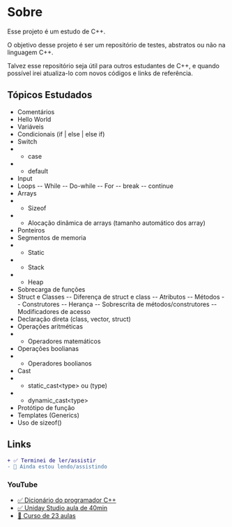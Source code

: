 # Sobre

Esse projeto é um estudo de C++.

O objetivo desse projeto é ser um repositório de testes, abstratos ou não na linguagem C++.

Talvez esse repositório seja útil para outros estudantes de C++, e quando possível irei atualiza-lo com novos códigos e links de referência.

## Tópicos Estudados

- Comentários
- Hello World
- Variáveis
- Condicionais (if | else | else if)
- Switch
- - case
- - default
- Input
- Loops
  -- While
  -- Do-while
  -- For
  -- break
  -- continue
- Arrays
- - Sizeof
- - Alocação dinâmica de arrays (tamanho automático dos array)
- Ponteiros
- Segmentos de memoria
- - Static
- - Stack
- - Heap
- Sobrecarga de funções
- Struct e Classes
  -- Diferença de struct e class
  -- Atributos
  -- Métodos
  -- Construtores
  -- Herança
  -- Sobrescrita de métodos/construtores
  -- Modificadores de acesso
- Declaração direta (class, vector, struct)
- Operações aritméticas
- - Operadores matemáticos
- Operações boolianas
- - Operadores boolianos
- Cast
- - static_cast&lt;type&gt; ou (type)
- - dynamic_cast&lt;type&gt;
- Protótipo de função
- Templates (Generics)
- Uso de sizeof()

## Links

```diff
+ ✅ Terminei de ler/assistir
- 🔎 Ainda estou lendo/assistindo
```

### YouTube

- [✅ Dicionário do programador C++](https://youtu.be/AQdABlihlGs)
- [✅ Uniday Studio aula de 40min](https://youtu.be/McbdxZ3Se2U)
- [🔎 Curso de 23 aulas](https://youtu.be/jg-QHbBWkco)